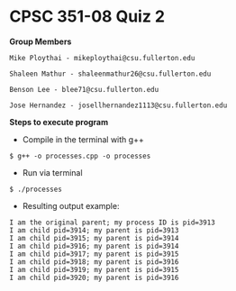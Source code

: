 # CPSC 351-08 Quiz 2

<b>Group Members</b>

```
Mike Ploythai - mikeploythai@csu.fullerton.edu

Shaleen Mathur - shaleenmathur26@csu.fullerton.edu

Benson Lee - blee71@csu.fullerton.edu

Jose Hernandez - josellhernandez1113@csu.fullerton.edu
```

<b>Steps to execute program</b>

- Compile in the terminal with g++
```
$ g++ -o processes.cpp -o processes
```
- Run via terminal
```
$ ./processes
```
- Resulting output example:
```
I am the original parent; my process ID is pid=3913
I am child pid=3914; my parent is pid=3913
I am child pid=3915; my parent is pid=3914
I am child pid=3916; my parent is pid=3914
I am child pid=3917; my parent is pid=3915
I am child pid=3918; my parent is pid=3916
I am child pid=3919; my parent is pid=3915
I am child pid=3920; my parent is pid=3916
```